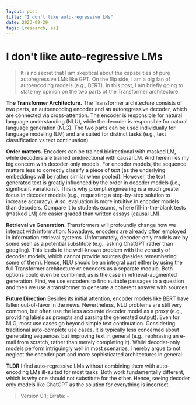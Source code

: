 ```yaml
---
layout: post
title: "I don't like auto-regressive LMs"
date: 2023-09-29
tags: [research, ai]
---
```


# I don't like auto-regressive LMs

> It is no secret that I am skeptical about the capabilities of pure autoregressive LMs like GPT. On the flip side, I am a big fan of autoencoding models (e.g., BERT). In this post, I am briefly going to state my opinion on the two parts of the Transformer architecture.

**The Transformer Architecture.** The Transformer architecture consists of two parts, an autoencoding encoder and an autoregressive decoder, which are connected via cross-attention. The encoder is responsible for natural language understanding (NLU), while the decoder is responsible for natural language generation (NLG). The two parts can be used individually for language modeling (LM) and are suited for distinct tasks (e.g., text classification vs text continuation). 

**Order matters.** Encoders can be trained bidirectional with masked LM, while decoders are trained unidirectional with causal LM. And herein lies my big concern with decoder-only models. For encoder models, the sequence matters less to correctly classify a piece of text (as the underlying embeddings will be rather similar when pooled). However, the text generated text is greatly influenced by the order in decoder models (i.e., significant variations). This is why prompt engineering is a much greater focus in decoder models (e.g., requesting a step-by-step solution to increase accuracy). Also, evaluation is more intuitive in encoder models than decoders. Compare it to students exams, where fill-in-the-blank tests (masked LM) are easier graded than written essays (causal LM).

**Retrieval vs Generation.** Transformers will profoundly change how we interact with information. Nowadays, encoders are already often employed in information retrieval systems. Unfortunately, decoder-only models are by some seen as a potential substitute (e.g., asking ChatGPT rather than googling). This leads to the well-known problem with the veracity of decoder models, which cannot provide sources (besides remembering some of them). Hence, NLU should be an integral part either by using the full Transformer architecture or encoders as a separate module. Both options could even be combined, as is the case in retrieval-augmented generation. First, we use encoders to find suitable passages to a question and then we use a transformer to generate a coherent answer with sources. 

**Future Direction** Besides its initial attention, encoder models like BERT have fallen out-of-favor in the news. Nevertheless, NLU problems are still very common, but often use the less accurate decoder model as a proxy (e.g., providing labels as prompts and parsing the generated output). Even for NLG, most use cases go beyond simple text continuation. Considering traditional auto-complete use cases, it is typically less concerned about generating sequences but improving text in general (e.g., rephrasing an e-mail from scratch, rather than merely completing it). While decoder-only models perform intriguingly well in most scenarios, I hereby argue to not neglect the encoder part and more sophisticated architectures in general.

**TLDR** I find auto-regressive LMs without combining them with auto-encoding LMs ill-suited for most tasks. Both work fundamentally different, which is why one should not substitute for the other. Hence, seeing decoder only models like ChatGPT as the solution for everything is incorrect.

> Version 0.1; Errata: -
